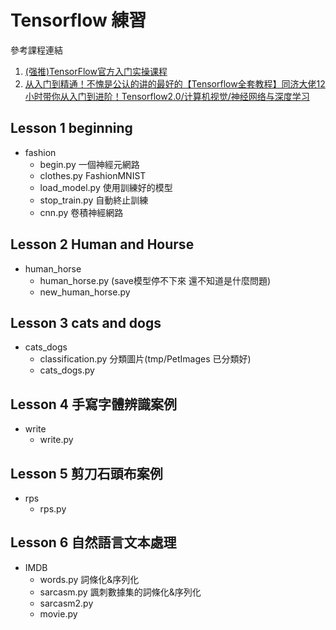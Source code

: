 # Tensorflow 練習
參考課程連結  
1. [(强推)TensorFlow官方入门实操课程](https://www.bilibili.com/video/BV1rz4y117p1?p=1&vd_source=32bf45c0ce711c6b1692fb70dc8e313f)  
2. [从入门到精通！不愧是公认的讲的最好的【Tensorflow全套教程】同济大佬12小时带你从入门到进阶！Tensorflow2.0/计算机视觉/神经网络与深度学习](https://www.bilibili.com/video/BV1FW4y1b7WM/?share_source=copy_web&vd_source=0d8a138a6f09448eb4a244c7f88e76ba)
## Lesson 1 beginning
+ fashion
    * begin.py         一個神經元網路
    * clothes.py       FashionMNIST
    * load_model.py    使用訓練好的模型
    * stop_train.py    自動終止訓練
    * cnn.py           卷積神經網路
## Lesson 2 Human and Hourse
+ human_horse
    * human_horse.py (save模型停不下來 還不知道是什麼問題)
    * new_human_horse.py 
## Lesson 3 cats and dogs
+ cats_dogs
    * classification.py 分類圖片(tmp/PetImages 已分類好)
    * cats_dogs.py
## Lesson 4 手寫字體辨識案例
+  write
    * write.py
## Lesson 5 剪刀石頭布案例
+ rps
    * rps.py
## Lesson 6 自然語言文本處理
+ IMDB
    * words.py    詞條化&序列化
    * sarcasm.py  諷刺數據集的詞條化&序列化
    * sarcasm2.py  
    * movie.py
